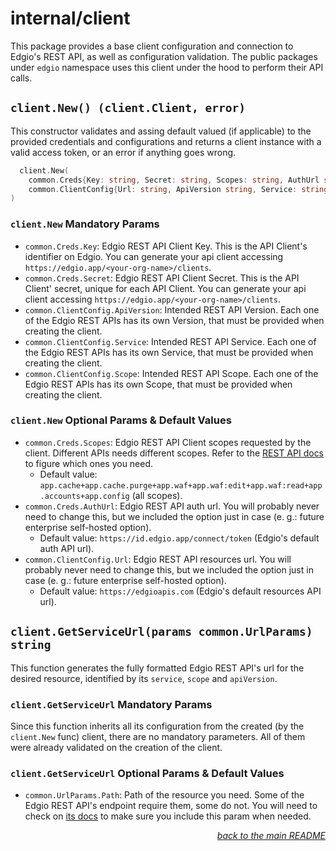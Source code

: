 # internal/client

This package provides a base client configuration and connection to Edgio's REST API, as well as configuration validation. The public packages under `edgio` namespace uses this client under the hood to perform their API calls.

## `client.New() (client.Client, error)`

This constructor validates and assing default valued (if applicable) to the provided credentials and configurations and returns a client instance with a valid access token, or an error if anything goes wrong.

```go
  client.New(
    common.Creds{Key: string, Secret: string, Scopes: string, AuthUrl string},
    common.ClientConfig{Url: string, ApiVersion string, Service: string, Scope: string, OrgId: string}
)
```

### `client.New` Mandatory Params

- `common.Creds.Key`: Edgio REST API Client Key. This is the API Client's identifier on Edgio. You can generate your api client accessing `https://edgio.app/<your-org-name>/clients`.
- `common.Creds.Secret`: Edgio REST API Client Secret. This is the API Client' secret, unique for each API Client. You can generate your api client accessing `https://edgio.app/<your-org-name>/clients`.
- `common.ClientConfig.ApiVersion`: Intended REST API Version. Each one of the Edgio REST APIs has its own Version, that must be provided when creating the client.
- `common.ClientConfig.Service`: Intended REST API Service. Each one of the Edgio REST APIs has its own Service, that must be provided when creating the client.
- `common.ClientConfig.Scope`: Intended REST API Scope. Each one of the Edgio REST APIs has its own Scope, that must be provided when creating the client.

### `client.New` Optional Params & Default Values

- `common.Creds.Scopes`: Edgio REST API Client scopes requested by the client. Different APIs needs different scopes. Refer to the [REST API docs](https://docs.edg.io/rest_api) to figure which ones you need.
  - Default value: `app.cache+app.cache.purge+app.waf+app.waf:edit+app.waf:read+app.accounts+app.config` (all scopes).
- `common.Creds.AuthUrl`: Edgio REST API auth url. You will probably never need to change this, but we included the option just in case (e. g.: future enterprise self-hosted option).
  - Default value: `https://id.edgio.app/connect/token` (Edgio's default auth API url).
- `common.ClientConfig.Url`: Edgio REST API resources url. You will probably never need to change this, but we included the option just in case (e. g.: future enterprise self-hosted option).
  - Default value: `https://edgioapis.com` (Edgio's default resources API url).

## `client.GetServiceUrl(params common.UrlParams) string`

This function generates the fully formatted Edgio REST API's url for the desired resource, identified by its `service`, `scope` and `apiVersion`.

### `client.GetServiceUrl` Mandatory Params

Since this function inherits all its configuration from the created (by the `client.New` func) client, there are no mandatory parameters. All of them were already validated on the creation of the client.

### `client.GetServiceUrl` Optional Params & Default Values

- `common.UrlParams.Path`: Path of the resource you need. Some of the Edgio REST API's endpoint require them, some do not. You will need to check on [its docs](https://docs.edg.io/rest_api) to make sure you include this param when needed.

<p align="right"><em><a href="/#client">back to the main README</a></em></p>
